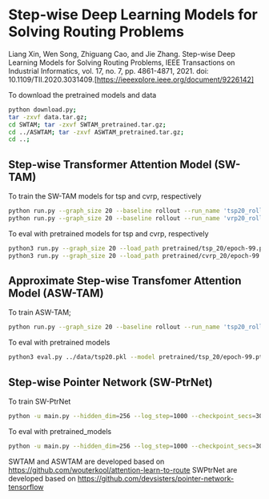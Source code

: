 # Step-wise Deep Learning Models for Solving Routing Problems
Liang Xin, Wen Song, Zhiguang Cao, and Jie Zhang. Step-wise Deep Learning Models for Solving Routing Problems, IEEE Transactions on Industrial Informatics, vol. 17, no. 7, pp. 4861-4871, 2021. doi: 10.1109/TII.2020.3031409.[https://ieeexplore.ieee.org/document/9226142]

To download the pretrained models and data
```bash
python download.py;
tar -zxvf data.tar.gz;
cd SWTAM; tar -zxvf SWTAM_pretrained.tar.gz;
cd ../ASWTAM; tar -zxvf ASWTAM_pretrained.tar.gz;
cd ..;
```

## Step-wise Transformer Attention Model (SW-TAM)
To train the SW-TAM models for tsp and cvrp, respectively
```bash
python run.py --graph_size 20 --baseline rollout --run_name 'tsp20_rollout' --val_dataset ../data/tsp20.pkl
python run.py --graph_size 20 --baseline rollout --run_name 'vrp20_rollout' --val_dataset ../data/vrp20.pkl --problem="cvrp"
 ```
 
To eval with pretrained models for tsp and cvrp, respectively
```bash
python3 run.py --graph_size 20 --load_path pretrained/tsp_20/epoch-99.pt --val_dataset ../data/tsp20.pkl --eval_only
python3 run.py --graph_size 20 --load_path pretrained/cvrp_20/epoch-99.pt --val_dataset ../data/vrp20.pkl --problem="cvrp" --eval_only
```

## Approximate Step-wise Transfomer Attention Model (ASW-TAM)
To train ASW-TAM;
```bash
python run.py --graph_size 20 --baseline rollout --run_name 'tsp20_rollout' --val_dataset ../data/tsp20.pkl
```

To eval with pretrained models
```bash
python3 eval.py ../data/tsp20.pkl --model pretrained/tsp_20/epoch-99.pt --decode_strategy greedy
```

## Step-wise Pointer Network (SW-PtrNet)
To train SW-PtrNet
```bash
python -u main.py --hidden_dim=256 --log_step=1000 --checkpoint_secs=30000
```
To eval with pretrained_models
```bash
python -u main.py --hidden_dim=256 --log_step=1000 --checkpoint_secs=30000 --load_path pretrained/tsp_2019-08-19_14-04-45/model.ckpt-18000000 --is_train=False
```

SWTAM and ASWTAM are developed based on https://github.com/wouterkool/attention-learn-to-route
SWPtrNet are developed based on https://github.com/devsisters/pointer-network-tensorflow
